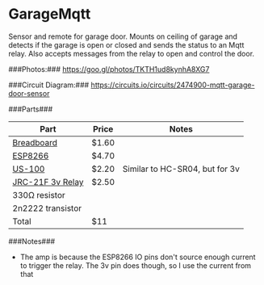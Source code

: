 # GarageMqtt

Sensor and remote for garage door. Mounts on ceiling of garage and detects if the garage is open or closed and sends the status to an Mqtt relay. Also accepts messages from the relay to open and control the door.

###Photos:###
https://goo.gl/photos/TKTH1ud8kynhA8XG7

###Circuit Diagram:###
https://circuits.io/circuits/2474900-mqtt-garage-door-sensor

###Parts###

| Part        | Price | Notes                               |
|-------------------|-------|--------------------------------|
| [Breadboard](http://www.electrodragon.com/product/small-size-breadboard-layout-pcb/)        | $1.60 |                                |
| [ESP8266](http://www.electrodragon.com/product/nodemcu-lua-amica-r2-esp8266-wifi-board/)           | $4.70 |                                |
| [US-100](https://www.amazon.com/gp/product/B00LQEUFHC/ref=oh_aui_detailpage_o04_s00?ie=UTF8&psc=1)            | $2.20 | Similar to HC-SR04, but for 3v |
| [JRC-21F 3v Relay](https://www.amazon.com/gp/product/B00LQEUFHC/ref=oh_aui_detailpage_o04_s00?ie=UTF8&psc=1)             | $2.50 |                        |
| 330Ω resistor     |       |                                |
| 2n2222 transistor |       |                                |
| Total | $11      |                                |

###Notes###
- The amp is because the ESP8266 IO pins don't source enough current to trigger the relay. The 3v pin does though, so I use the current from that
